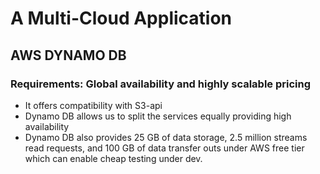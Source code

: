 # A Multi-Cloud Application

## AWS DYNAMO DB
### Requirements: Global availability and highly scalable pricing
- It offers compatibility with S3-api
- Dynamo DB allows us to split the services equally providing high availability
- Dynamo DB also provides 25 GB of data storage, 2.5 million streams read requests, and 100 GB of data transfer outs under AWS free tier which can enable cheap testing under dev.
 


